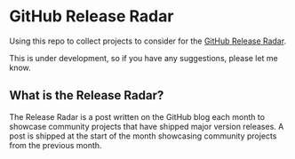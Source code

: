 # GitHub Release Radar

Using this repo to collect projects to consider for the [GitHub Release Radar](https://github.blog/?s=release+radar).

This is under development, so if you have any suggestions, please let me know.

## What is the Release Radar?

The Release Radar is a post written on the GitHub blog each month to showcase community projects that have shipped major version releases. A post is shipped at the start of the month showcasing community projects from the previous month.
